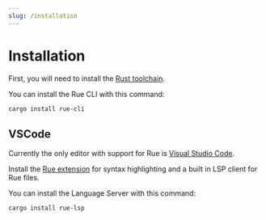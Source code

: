 ```yaml
---
slug: /installation
---
```


# Installation

First, you will need to install the [Rust toolchain](https://rustup.rs).

You can install the Rue CLI with this command:

```bash
cargo install rue-cli
```

## VSCode

Currently the only editor with support for Rue is [Visual Studio Code](https://code.visualstudio.com).

Install the [Rue extension](https://example.com) for syntax highlighting and a built in LSP client for Rue files.

You can install the Language Server with this command:

```bash
cargo install rue-lsp
```
